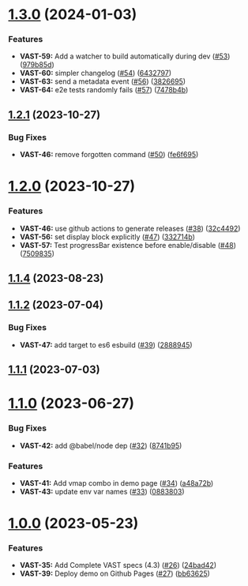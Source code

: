 # [1.3.0](https://github.com/ArteGEIE/videojs-vast/compare/1.2.1...1.3.0) (2024-01-03)


### Features

* **VAST-59:** Add a watcher to build automatically during dev ([#53](https://github.com/ArteGEIE/videojs-vast/issues/53)) ([979b85d](https://github.com/ArteGEIE/videojs-vast/commit/979b85daa727207a7508cb54eab41db937301e3f))
* **VAST-60:** simpler changelog ([#54](https://github.com/ArteGEIE/videojs-vast/issues/54)) ([6432797](https://github.com/ArteGEIE/videojs-vast/commit/643279736402c7c994cba3d843ed0f588c93be63))
* **VAST-63:** send a metadata event ([#56](https://github.com/ArteGEIE/videojs-vast/issues/56)) ([3826695](https://github.com/ArteGEIE/videojs-vast/commit/38266958b0d10672d3cdf83066eaca956ece03d0))
* **VAST-64:** e2e tests randomly fails ([#57](https://github.com/ArteGEIE/videojs-vast/issues/57)) ([7478b4b](https://github.com/ArteGEIE/videojs-vast/commit/7478b4b46819ab4d5fd2b1cdc929689aa0906eb5))



## [1.2.1](https://github.com/ArteGEIE/videojs-vast/compare/1.2.0...1.2.1) (2023-10-27)


### Bug Fixes

* **VAST-46:** remove forgotten command ([#50](https://github.com/ArteGEIE/videojs-vast/issues/50)) ([fe6f695](https://github.com/ArteGEIE/videojs-vast/commit/fe6f695f439fd66d620a67d52718e838ed873314))



# [1.2.0](https://github.com/ArteGEIE/videojs-vast/compare/1.1.4...1.2.0) (2023-10-27)


### Features

* **VAST-46:** use github actions to generate releases ([#38](https://github.com/ArteGEIE/videojs-vast/issues/38)) ([32c4492](https://github.com/ArteGEIE/videojs-vast/commit/32c44922644a5f79d18f7abfaec439c485728070))
* **VAST-56:** set display block explicitly ([#47](https://github.com/ArteGEIE/videojs-vast/issues/47)) ([332714b](https://github.com/ArteGEIE/videojs-vast/commit/332714b578cfc717e36a42a1720f8d122f97ed54))
* **VAST-57:** Test progressBar existence before enable/disable ([#48](https://github.com/ArteGEIE/videojs-vast/issues/48)) ([7509835](https://github.com/ArteGEIE/videojs-vast/commit/7509835d653a8b5c834bcec485de61f689de47dd))



## [1.1.4](https://github.com/ArteGEIE/videojs-vast/compare/1.1.3...1.1.4) (2023-08-23)



## [1.1.2](https://github.com/ArteGEIE/videojs-vast/compare/1.1.1...1.1.2) (2023-07-04)


### Bug Fixes

* **VAST-47:** add target to es6 esbuild ([#39](https://github.com/ArteGEIE/videojs-vast/issues/39)) ([2888945](https://github.com/ArteGEIE/videojs-vast/commit/2888945ea3dc1b4455b1da95d9d91624d6e26a76))



## [1.1.1](https://github.com/ArteGEIE/videojs-vast/compare/1.1.0...1.1.1) (2023-07-03)



# [1.1.0](https://github.com/ArteGEIE/videojs-vast/compare/1.0.1...1.1.0) (2023-06-27)


### Bug Fixes

* **VAST-42:** add @babel/node dep ([#32](https://github.com/ArteGEIE/videojs-vast/issues/32)) ([8741b95](https://github.com/ArteGEIE/videojs-vast/commit/8741b95e9db2f30418f394be01e6af71ad36fafd))


### Features

* **VAST-41:** Add vmap combo in demo page ([#34](https://github.com/ArteGEIE/videojs-vast/issues/34)) ([a48a72b](https://github.com/ArteGEIE/videojs-vast/commit/a48a72b538f3cbadff50072d180e0aff9c0e51a1))
* **VAST-43:** update env var names ([#33](https://github.com/ArteGEIE/videojs-vast/issues/33)) ([0883803](https://github.com/ArteGEIE/videojs-vast/commit/0883803c370edfb16058fb35899960a3fc03edeb))



# [1.0.0](https://github.com/ArteGEIE/videojs-vast/compare/v0.5.0-beta.1...1.0.0) (2023-05-23)


### Features

* **VAST-35:** Add Complete VAST specs (4.3) ([#26](https://github.com/ArteGEIE/videojs-vast/issues/26)) ([24bad42](https://github.com/ArteGEIE/videojs-vast/commit/24bad422ca6befd670e702a9f18bf15d13e10819))
* **VAST-39:** Deploy demo on Github Pages ([#27](https://github.com/ArteGEIE/videojs-vast/issues/27)) ([bb63625](https://github.com/ArteGEIE/videojs-vast/commit/bb636255ba7a25a9782ebbd90c8bb81cf047114a))
